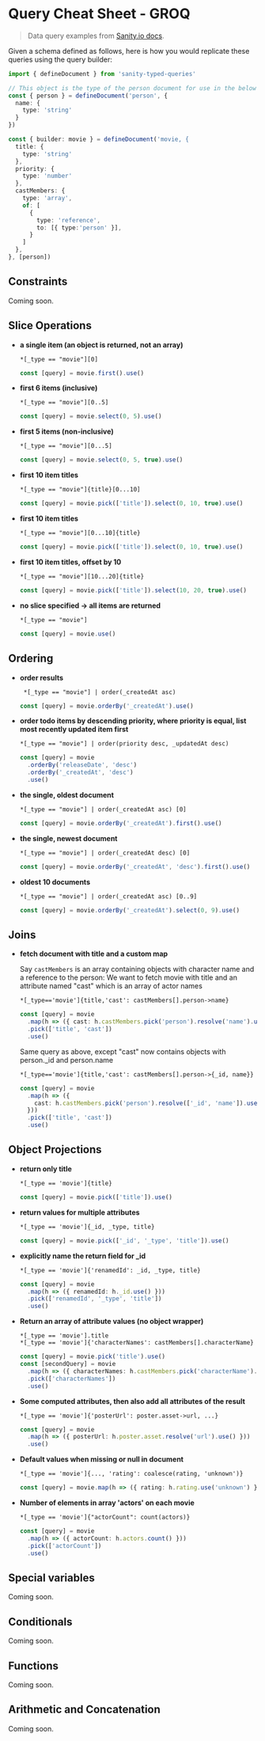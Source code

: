 # Query Cheat Sheet - GROQ

> Data query examples from [Sanity.io docs](https://www.sanity.io/docs/query-cheat-sheet).

Given a schema defined as follows, here is how you would replicate these queries using the query builder:

```ts
import { defineDocument } from 'sanity-typed-queries'

// This object is the type of the person document for use in the below builder
const { person } = defineDocument('person', {
  name: {
    type: 'string'
  }
})

const { builder: movie } = defineDocument('movie, {
  title: {
    type: 'string'
  },
  priority: {
    type: 'number'
  },
  castMembers: {
    type: 'array',
    of: [
      {
        type: 'reference',
        to: [{ type:'person' }],
      }
    ]
  },
}, [person])

```

## Constraints

Coming soon.

## Slice Operations

- **a single item (an object is returned, not an array)**

  ```groq
  *[_type == "movie"][0]
  ```

  ```ts
  const [query] = movie.first().use()
  ```

- **first 6 items (inclusive)**

  ```groq
  *[_type == "movie"][0..5]
  ```

  ```ts
  const [query] = movie.select(0, 5).use()
  ```

- **first 5 items (non-inclusive)**

  ```groq
  *[_type == "movie"][0...5]
  ```

  ```ts
  const [query] = movie.select(0, 5, true).use()
  ```

- **first 10 item titles**

  ```groq
  *[_type == "movie"]{title}[0...10]
  ```

  ```ts
  const [query] = movie.pick(['title']).select(0, 10, true).use()
  ```

- **first 10 item titles**

  ```groq
  *[_type == "movie"][0...10]{title}
  ```

  ```ts
  const [query] = movie.pick(['title']).select(0, 10, true).use()
  ```

- **first 10 item titles, offset by 10**

  ```groq
  *[_type == "movie"][10...20]{title}
  ```

  ```ts
  const [query] = movie.pick(['title']).select(10, 20, true).use()
  ```

- **no slice specified -> all items are returned**
  ```groq
  *[_type == "movie"]
  ```
  ```ts
  const [query] = movie.use()
  ```

## Ordering

- **order results**

  ```groq
   *[_type == "movie"] | order(_createdAt asc)
  ```

  ```ts
  const [query] = movie.orderBy('_createdAt').use()
  ```

- **order todo items by descending priority, where priority is equal, list most recently updated item first**

  ```groq
  *[_type == "movie"] | order(priority desc, _updatedAt desc)
  ```

  ```ts
  const [query] = movie
    .orderBy('releaseDate', 'desc')
    .orderBy('_createdAt', 'desc')
    .use()
  ```

- **the single, oldest document**

  ```groq
  *[_type == "movie"] | order(_createdAt asc) [0]
  ```

  ```ts
  const [query] = movie.orderBy('_createdAt').first().use()
  ```

- **the single, newest document**

  ```groq
  *[_type == "movie"] | order(_createdAt desc) [0]
  ```

  ```ts
  const [query] = movie.orderBy('_createdAt', 'desc').first().use()
  ```

- **oldest 10 documents**
  ```groq
  *[_type == "movie"] | order(_createdAt asc) [0..9]
  ```
  ```ts
  const [query] = movie.orderBy('_createdAt').select(0, 9).use()
  ```

## Joins

- **fetch document with title and a custom map**

  Say `castMembers` is an array containing objects with character name and a reference to the person:
  We want to fetch movie with title and an attribute named "cast" which is an array of actor names

  ```groq
  *[_type=='movie']{title,'cast': castMembers[].person->name}
  ```

  ```ts
  const [query] = movie
    .map(h => ({ cast: h.castMembers.pick('person').resolve('name').use() }))
    .pick(['title', 'cast'])
    .use()
  ```

  Same query as above, except "cast" now contains objects with person.\_id and person.name

  ```groq
  *[_type=='movie']{title,'cast': castMembers[].person->{_id, name}}
  ```

  ```ts
  const [query] = movie
    .map(h => ({
      cast: h.castMembers.pick('person').resolve(['_id', 'name']).use(),
    }))
    .pick(['title', 'cast'])
    .use()
  ```

<!-- ```groq
// Fetch movies with title, and join with poster asset with path + url
*[_type=='movie']{title,poster{asset->{path,url}}}
``` -->
<!-- ```groq
// Using the ^ operator to refer to the enclosing document. Here ^._id refers to the id
// of the enclosing person record.
*[_type=="person"]{
  name,
  "relatedMovies": *[_type=='movie' && references(^._id)]{ title }
}
``` -->
<!-- ```groq
// Books by author.name (book.author is a reference)
*[_type == "book" && author._ref in *[_type=="author" && name=="John Doe"]._id ]{...}
``` -->

## Object Projections

- **return only title**

  ```groq
  *[_type == 'movie']{title}
  ```

  ```ts
  const [query] = movie.pick(['title']).use()
  ```

- **return values for multiple attributes**

  ```groq
  *[_type == 'movie']{_id, _type, title}
  ```

  ```ts
  const [query] = movie.pick(['_id', '_type', 'title']).use()
  ```

- **explicitly name the return field for \_id**

  ```groq
  *[_type == 'movie']{'renamedId': _id, _type, title}
  ```

  ```ts
  const [query] = movie
    .map(h => ({ renamedId: h._id.use() }))
    .pick(['renamedId', '_type', 'title'])
    .use()
  ```

- **Return an array of attribute values (no object wrapper)**

  ```groq
  *[_type == 'movie'].title
  *[_type == 'movie']{'characterNames': castMembers[].characterName}
  ```

  ```ts
  const [query] = movie.pick('title').use()
  const [secondQuery] = movie
    .map(h => ({ characterNames: h.castMembers.pick('characterName').use() }))
    .pick(['characterNames'])
    .use()
  ```

<!-- - **movie titled Arrival and its posterUrl**

  ```groq
  *[_type=='movie' && title == 'Arrival']{title,'posterUrl': poster.asset->url}
  ``` -->

- **Some computed attributes, then also add all attributes of the result**

  ```groq
  *[_type == 'movie']{'posterUrl': poster.asset->url, ...}
  ```

  ```ts
  const [query] = movie
    .map(h => ({ posterUrl: h.poster.asset.resolve('url').use() }))
    .use()
  ```

- **Default values when missing or null in document**

  ```groq
  *[_type == 'movie']{..., 'rating': coalesce(rating, 'unknown')}
  ```

  ```ts
  const [query] = movie.map(h => ({ rating: h.rating.use('unknown') })).use()
  ```

- **Number of elements in array 'actors' on each movie**

  ```groq
  *[_type == 'movie']{"actorCount": count(actors)}
  ```

  ```ts
  const [query] = movie
    .map(h => ({ actorCount: h.actors.count() }))
    .pick(['actorCount'])
    .use()
  ```

<!-- - **Apply a projection to every member of an array**

  ```groq
  *[_type == 'movie']{castMembers[]{characterName, person}}
  ``` -->

<!-- - **Filter embedded objects**

  ```groq
  *[_type == 'movie']{castMembers[characterName match 'Ripley']{characterName, person}}
  ``` -->

<!-- - **Follow every reference in an array of references**

  ```groq
  *[_type == 'book']{authors[]->{name, bio}}
  ``` -->

<!-- - **Explicity name the outer return field**

  ```groq
  {'threeMovieTitles': *[_type=='movie'][0..2].title}
  ```

- **Combining several unrelated queries in one request**
  ```groq
  {'featuredMovie': *[_type == 'movie' && title == 'Alien'][0], 'scifiMovies': *[_type == 'movie' && 'sci-fi' in genres]}
  ``` -->

## Special variables

Coming soon.

<!--

```groq
// *
*   // Everything, i.e. all documents

// @
*[ @["1"] ] // @ refers to the root value (document) of the scope
*[ @[$prop]._ref == $refId ] // Select reference prop from an outside variable.
*{"arraySizes": arrays[]{"size": count(@)}} // @ also works for nested scopes

// ^
// ^ refers to the enclosing document. Here ^._id refers to the id
// of the enclosing person record.
*[_type=="person"]{
  name,
  "relatedMovies": *[_type=='movie' && references(^._id)]{ title }
}

-->

## Conditionals

Coming soon.

<!--
// select() returns the first => pair whose left-hand side evaluates to true
*[_type=='movie']{..., "popularity": select(
  popularity > 20 => "high",
  popularity > 10 => "medium",
  popularity <= 10 => "low",
)}

// The first select() parameter without => is returned if no previous matches are found
*[_type=='movie']{..., "popularity": select(
  popularity > 20 => "high",
  popularity > 10 => "medium",
  "low",
)}

// Projections also have syntactic sugar for inline conditionals
*[_type=='movie']{
  ...,
  releaseDate >= '2018-06-01' => {
    "screenings": *[_type == 'screening' && movie._ref == ^._id],
    "news": *[_type == 'news' && movie._ref == ^._id],
  },
  popularity > 20 && rating > 7.0 => {
    "featured": true,
    "awards": *[_type == 'award' && movie._ref == ^._id],
  },
}

// The above is exactly equivalent to:
*[_type=='movie']{
  ...,
  ...select(releaseDate >= '2018-06-01' => {
    "screenings": *[_type == 'screening' && movie._ref == ^._id],
    "news": *[_type == 'news' && movie._ref == ^._id],
  }),
  ...select(popularity > 20 && rating > 7.0 => {
    "featured": true,
    "awards": *[_type == 'award' && movie._ref == ^._id],
  }),
}


// Specify sets of projections for different content types in an array
content[]{
  _type == 'type1' => {
    // Your selection of fields for type1
  },
  _type == 'type2' => {
    // Your selection of fields for type2
    "url": file.asset->url // Use joins to get data of referenced document
  }
}
```
-->

## Functions

Coming soon.

<!--
```groq
// any document that references the document
// with id person_sigourney-weaver,
// return only title
*[references("person_sigourney-weaver")]{title}

// Movies which reference ancient people
*[_type=="movie" && references(*[_type=="person" && age > 99]._id)]{title}

*[defined(tags)] // any document that has the attribute 'tags'

// coalesce takes a number of attribute references
// and returns the value of the first attribute
// that is non-null. In this example used to
// default back to the english language where a
// finnish translation does not exist.
*{"title": coalesce(title.fi, title.en)}

// count counts the number of items in a collection
count(*[_type == 'movie' && rating == 'R']) // returns number of R-rated movies

*[_type == 'movie']{
  title,
  "actorCount": count(actors) // Counts the number of elements in the array actors
}

// round() rounds number to the nearest integer, or the given number of decimals
round(3.14) // 3
round(3.14, 1) // 3.1
```
-->

## Arithmetic and Concatenation

Coming soon.

<!--


```groq
// Standard arithmetic operations are supported
1 + 2  // 3 (addition)
3 - 2  // 1 (subtraction)
2 * 3  // 6 (multiplication)
8 / 4  // 2 (division)
2 ** 4 // 16 (exponentiation)
8 % 3  // 2 (modulo)

// Exponentiation can be used to take square- and cube-roots too
9 ** (1/2)  // 3 (square root)
27 ** (1/3) // 3 (cube root)

// + can also concatenate strings, arrays, and objects:
"abc" + "def" // "abcdef"
[1,2] + [3,4] // [1,2,3,4]
{"a":1,"b":2} + {"c":3} // {"a":1,"b":2,"c":3}
``` -->
